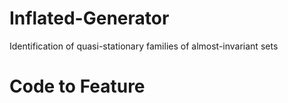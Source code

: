 # Inflated-Generator
Identification of quasi-stationary families of almost-invariant sets

# Code to Feature


